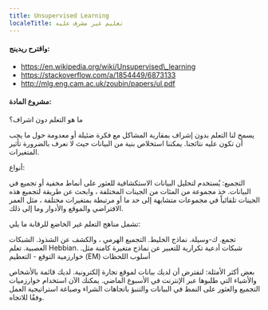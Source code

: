 ```yaml
---
title: Unsupervised Learning
localeTitle: تعليم غير مشرف عليه
---
```

#### واقترح ريدينج:

*   https://en.wikipedia.org/wiki/Unsupervised\_learning
*   https://stackoverflow.com/a/1854449/6873133
*   http://mlg.eng.cam.ac.uk/zoubin/papers/ul.pdf

#### مشروع المادة:

ما هو التعلم دون اشراف؟

يسمح لنا التعلم بدون إشراف بمقاربة المشاكل مع فكرة ضئيلة أو معدومة حول ما يجب أن تكون عليه نتائجنا. يمكننا استخلاص بنية من البيانات حيث لا نعرف بالضرورة تأثير المتغيرات.

أنواع:

التجميع: يُستخدم لتحليل البيانات الاستكشافية للعثور على أنماط مخفية أو تجميع في البيانات. خذ مجموعة من المئات من الجينات المختلفة ، وابحث عن طريقة لتجميع هذه الجينات تلقائياً في مجموعات متشابهة إلى حد ما أو مرتبطة بمتغيرات مختلفة ، مثل العمر الافتراضي والموقع والأدوار وما إلى ذلك.

تشمل مناهج التعلم غير الخاضع للرقابة ما يلي:

تجمع. ك-وسيلة. نماذج الخليط. التجميع الهرمي ، والكشف عن الشذوذ. الشبكات العصبية. تعلم Hebbian. شبكات أدعية تكرارية للتعبير عن نماذج متغيرة كامنة مثل. خوارزمية التوقع - التعظيم (EM) أسلوب اللحظات

بعض أكثر الأمثلة: لنفترض أن لديك بيانات لموقع تجارة إلكترونية. لديك قائمة بالأشخاص والأشياء التي طلبوها عبر الإنترنت في الأسبوع الماضي. يمكنك الآن استخدام خوارزميات التجميع والعثور على النمط في البيانات والتنبؤ باتجاهات الشراء وصياغة استراتيجية العمل وفقًا للاتجاه.